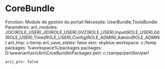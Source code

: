 CoreBundle
==========
Fonction:  Module de gestion du portail 
Nécessite: UserBundle,ToolsBundle
Paramètres:
    arii_modules:   JOC(ROLE_USER),JID(ROLE_USER),GVZ(ROLE_USER),Input(ROLE_USER),Git(ROLE_USER),Time(ROLE_USER),Config(ROLE_ADMIN),Admin(ROLE_ADMIN)
    arii_tmp: c:\temp
    arii_save_states: false
    skin:      skyblue
    workspace: c:/temp
    packages:  %workspace%/packages
    packages:  D:\www\arii\src\Arii\CoreBundle\Packages
    perl:      c:/xampp/perl/bin/perl
    
    arii_pro: false

